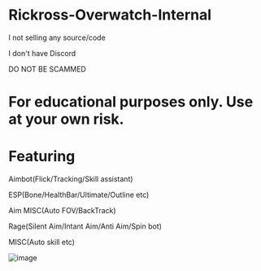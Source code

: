 # Rickross-Overwatch-Internal

I not selling any source/code

I don't have Discord

DO NOT BE SCAMMED

# For educational purposes only. Use at your own risk.

# Featuring
Aimbot(Flick/Tracking/Skill assistant)

ESP(Bone/HealthBar/Ultimate/Outline etc)

Aim MISC(Auto FOV/BackTrack)

Rage(Silent Aim/Intant Aim/Anti Aim/Spin bot)

MISC(Auto skill etc)

![image](https://github.com/user-attachments/assets/e8d3ece3-0c7a-4316-b15c-e411e6d3478a)
